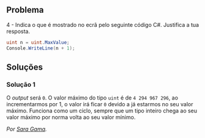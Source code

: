## Problema

4 - Indica o que é mostrado no ecrã pelo seguinte código C#. Justifica a tua
resposta.

```cs
uint n = uint.MaxValue;
Console.WriteLine(n + 1);
```

## Soluções

### Solução 1

O _output_ será `0`. O valor máximo do tipo `uint` é de `4 294 967 296`, ao 
incrementarmos por 1, o valor irá ficar `0` devido a já estarmos no seu valor 
máximo. Funciona como um ciclo, sempre que um tipo inteiro chega ao seu valor
máximo por norma volta ao seu valor mínimo.

*Por [Sara Gama](https://github.com/serapinta).*
